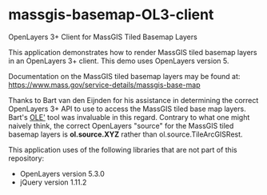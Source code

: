 # massgis-basemap-OL3-client
OpenLayers 3+ Client for MassGIS Tiled Basemap Layers

This application demonstrates how to render MassGIS tiled basemap layers in an OpenLayers 3+ client. 
This demo uses OpenLayers version 5.

Documentation on the MassGIS tiled basemap layers may be found at: https://www.mass.gov/service-details/massgis-base-map

Thanks to Bart van den Eijnden for his assistance in determining the correct OpenLayers 3+ API to use to access the MassGIS tiled base map layers. Bart's [OLE'](https://github.com/planetfederal/ole) tool was invaluable in this regard. Contrary to what one might naively think, the correct OpenLayers "source" for the MassGIS tiled basemap layers is __ol.source.XYZ__ rather than ol.source.TileArcGISRest.

This application uses of the following libraries that are not part of this repository:
- OpenLayers version 5.3.0
- jQuery version 1.11.2
